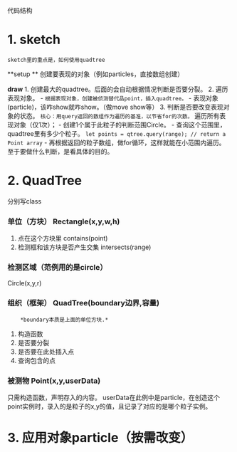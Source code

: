 代码结构
# 1. sketch
	sketch里的重点是，如何使用quadtree
**setup **
创建要表现的对象（例如particles，直接数组创建）

**draw**
	1. 创建最大的quadtree。后面的会自动根据情况判断是否要分裂。
	2. 遍历表现对象。
		- ``根据表现对象，创建被侦测替代品point，插入quadtree。``
		- 表现对象(particle)，该咋show就咋show。（做move show等）
	3. 判断是否要改变表现对象的状态。
		``核心：用query返回的数组作为遍历的基准，以节省for的次数。``
		遍历所有表现对象（仅1次）；
		- 创建1个属于此粒子的判断范围Circle。
		- 查询这个范围里，quadtree里有多少个粒子。
			``let points = qtree.query(range); // return a Point array``
		- 再根据返回的粒子数组，做for循环，这样就能在小范围内遍历。
			至于要做什么判断，是看具体的目的。

# 2. QuadTree
分别写class
### 单位（方块） Rectangle(x,y,w,h)
1. 点在这个方块里 contains(point)
2. 检测框和该方块是否产生交集 intersects(range)



### 检测区域（范例用的是circle） 
Circle(x,y,r)


 ### 组织（框架） QuadTree(boundary边界,容量)
		*boundary本质是上面的单位方块.*
1. 构造函数
2. 是否要分裂
3. 是否要在此处插入点
4. 查询包含的点
		
###   被测物 Point(x,y,userData)
只需构造函数，声明存入的内容。
userData在此例中是particle，在创造这个point实例时，录入的是粒子的x,y的值，且记录了对应的是哪个粒子实例。

# 3. 应用对象particle（按需改变）